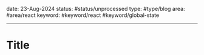 
date: 23-Aug-2024
status: #status/unprocessed 
type: #type/blog 
area: #area/react 
keyword: #keyword/react #keyword/global-state 

---

# Title
